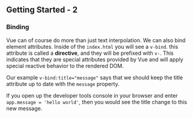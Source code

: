 ## Getting Started - 2 ##

### Binding ###
Vue can of course do more than just text interpolation. We can also bind element attributes.
Inside of the `index.html` you will see a `v-bind`. this attribute is called a **directive**, and they will be prefixed with `v-`. This indicates that they are special attributes provided by Vue and will apply special reactive behavior to the rendered DOM.

Our example `v-bind:title="message"` says that we should keep the title attribute up to date with the `message` property.

If you open up the developer tools console in your browser and enter `app.message = 'hello world'`, then you would see the title change to this new message.

